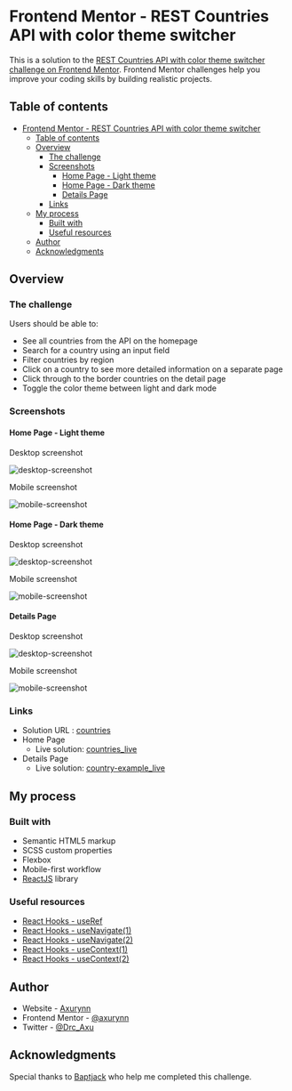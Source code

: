 # Frontend Mentor - REST Countries API with color theme switcher

This is a solution to the [REST Countries API with color theme switcher challenge on Frontend Mentor](https://www.frontendmentor.io/challenges/rest-countries-api-with-color-theme-switcher-5cacc469fec04111f7b848ca). Frontend Mentor challenges help you improve your coding skills by building realistic projects.

## Table of contents

- [Frontend Mentor - REST Countries API with color theme switcher](#frontend-mentor---rest-countries-api-with-color-theme-switcher)
  - [Table of contents](#table-of-contents)
  - [Overview](#overview)
    - [The challenge](#the-challenge)
    - [Screenshots](#screenshots)
      - [Home Page - Light theme](#home-page---light-theme)
      - [Home Page - Dark theme](#home-page---dark-theme)
      - [Details Page](#details-page)
    - [Links](#links)
  - [My process](#my-process)
    - [Built with](#built-with)
    - [Useful resources](#useful-resources)
  - [Author](#author)
  - [Acknowledgments](#acknowledgments)

## Overview

### The challenge

Users should be able to:

- See all countries from the API on the homepage
- Search for a country using an input field
- Filter countries by region
- Click on a country to see more detailed information on a separate page
- Click through to the border countries on the detail page
- Toggle the color theme between light and dark mode

### Screenshots

#### Home Page - Light theme

Desktop screenshot

![desktop-screenshot](./src/assets/screenshots/desktop-screenshot(light).png)

Mobile screenshot

![mobile-screenshot](./src/assets/screenshots/mobile-screenshot(light).png)

#### Home Page - Dark theme

Desktop screenshot

![desktop-screenshot](./src/assets/screenshots/desktop-screenshot(dark).png)

Mobile screenshot

![mobile-screenshot](./src/assets/screenshots/mobile-screenshot(dark).png)

#### Details Page

Desktop screenshot

![desktop-screenshot](./src/assets/screenshots/desktop-screenshot(detailsPage).png)

Mobile screenshot

![mobile-screenshot](./src/assets/screenshots/mobile-screenshot(detailsPage).png)

### Links

- Solution URL : [countries](https://github.com/Axurynn/countries)
- Home Page
  - Live solution: [countries_live](https://axurynn.github.io/countries/)
- Details Page
  - Live solution: [country-example_live](https://axurynn.github.io/countries/#/bel)

## My process

### Built with

- Semantic HTML5 markup
- SCSS custom properties
- Flexbox
- Mobile-first workflow
- [ReactJS](https://reactjs.org/) library

### Useful resources

- [React Hooks - useRef](https://fr.reactjs.org/docs/hooks-reference.html#useref)
- [React Hooks - useNavigate(1)](https://reactrouter.com/docs/en/v6/api#usenavigate)
- [React Hooks - useNavigate(2)](https://dev.to/salehmubashar/usenavigate-tutorial-react-js-aop)
- [React Hooks - useContext(1)](https://fr.reactjs.org/docs/hooks-reference.html#usecontext)
- [React Hooks - useContext(2)](https://morioh.com/p/e9f19436c4d9)

## Author

- Website - [Axurynn](https://axurynn.fr)
- Frontend Mentor - [@axurynn](https://www.frontendmentor.io/profile/axurynn)
- Twitter - [@Drc_Axu](https://www.twitter.com/Drc_Axu)

## Acknowledgments

Special thanks to [Baptjack](https://baptjack.fr) who help me completed this challenge.
